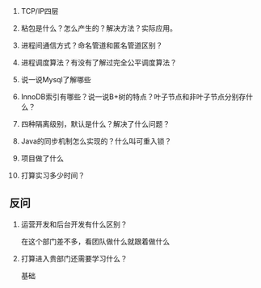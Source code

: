 1. TCP/IP四层

2. 粘包是什么？怎么产生的？解决方法？实际应用。

3. 进程间通信方式？命名管道和匿名管道区别？

4. 进程调度算法？有没有了解过完全公平调度算法？

5. 说一说Mysql了解哪些

6. InnoDB索引有哪些？说一说B+树的特点？叶子节点和非叶子节点分别存什么？

7. 四种隔离级别，默认是什么？解决了什么问题？

8. Java的同步机制怎么实现的？什么叫可重入锁？

9. 项目做了什么

10. 打算实习多少时间？

## 反问

1. 运营开发和后台开发有什么区别？

   在这个部门差不多，看团队做什么就跟着做什么

2. 打算进入贵部门还需要学习什么？

   基础



